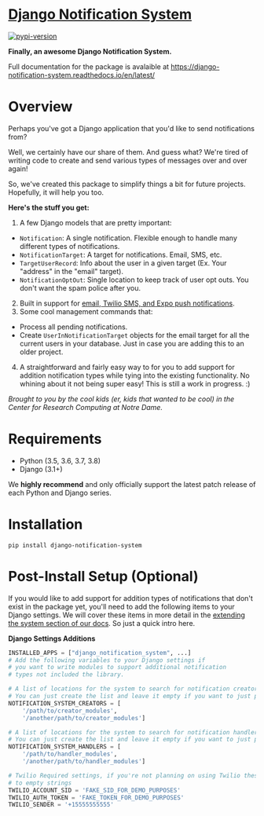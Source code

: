 # [Django Notification System][docs]

[![pypi-version]][pypi]

**Finally, an awesome Django Notification System.**

Full documentation for the package is avalaible at https://django-notification-system.readthedocs.io/en/latest/

# Overview

Perhaps you've got a Django application that you'd like to send notifications from?

Well, we certainly have our share of them. And guess what? We're tired of writing code to create and send various
types of messages over and over again!

So, we've created this package to simplify things
a bit for future projects. Hopefully, it will help you too.

**Here's the stuff you get:**

1. A few Django models that are pretty important:

- `Notification`: A single notification. Flexible enough to handle many different types of notifications.
- `NotificationTarget`: A target for notifications. Email, SMS, etc.
- `TargetUserRecord`: Info about the user in a given target (Ex. Your "address" in the "email" target).
- `NotificationOptOut`: Single location to keep track of user opt outs. You don't want the spam police after you.

2. Built in support for [email, Twilio SMS, and Expo push notifications][docs-util].
3. Some cool management commands that:

- Process all pending notifications.
- Create `UserInNotificationTarget` objects for the email target for all the current users in your database. Just in case you are adding this to an older project.

4. A straightforward and fairly easy way to for you to add support for addition notification types while tying into the existing functionality. No whining about it not being super easy! This is still a work in progress. :)

_Brought to you by the cool kids (er, kids that wanted to be cool) in the Center for Research Computing at Notre Dame._

# Requirements

- Python (3.5, 3.6, 3.7, 3.8)
- Django (3.1+)

We **highly recommend** and only officially support the latest patch release of
each Python and Django series.

# Installation

`pip install django-notification-system`

# Post-Install Setup (Optional)

If you would like to add support for addition types of notifications that don't exist in the package yet,
you'll need to add the following items to your Django settings. We will cover these items in more detail
in the [extending the system section of our docs][docs-ext]. So just a quick intro here.

**Django Settings Additions**

```python
INSTALLED_APPS = ["django_notification_system", ...]
# Add the following variables to your Django settings if
# you want to write modules to support additional notification
# types not included the library.

# A list of locations for the system to search for notification creators.
# You can just create the list and leave it empty if you want to just put this in place.
NOTIFICATION_SYSTEM_CREATORS = [
    '/path/to/creator_modules',
    '/another/path/to/creator_modules']

# A list of locations for the system to search for notification handlers.
# You can just create the list and leave it empty if you want to just put this in place.
NOTIFICATION_SYSTEM_HANDLERS = [
    '/path/to/handler_modules',
    '/another/path/to/handler_modules']

# Twilio Required settings, if you're not planning on using Twilio these can be set
# to empty strings
TWILIO_ACCOUNT_SID = 'FAKE_SID_FOR_DEMO_PURPOSES'
TWILIO_AUTH_TOKEN = 'FAKE_TOKEN_FOR_DEMO_PURPOSES'
TWILIO_SENDER = '+15555555555'
```

[pypi-version]: https://img.shields.io/pypi/v/django-notification-system.svg
[pypi]: https://pypi.org/project/django-notification-system/
[docs]: https://django-notification-system.readthedocs.io/en/latest/
[docs-ext]: https://django-notification-system.readthedocs.io/en/latest/extending.html
[docs-util]: https://django-notification-system.readthedocs.io/en/latest/utility_functions.html
